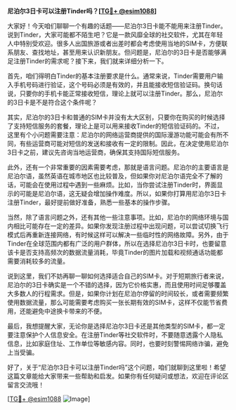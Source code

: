 **尼泊尔3日卡可以注册Tinder吗？[[TG💪+ @esim1088](https://t.me/s/esim1088)]**

大家好！今天咱们聊聊一个有趣的话题——尼泊尔3日卡能不能用来注册Tinder。说到Tinder，大家可能都不陌生吧？它是一款风靡全球的社交软件，尤其在年轻人中特别受欢迎。很多人出国旅游或者出差时都会考虑使用当地的SIM卡，方便联系朋友、查找地址，甚至用来认识新朋友。但问题是，尼泊尔的3日卡是否能够满足注册Tinder的需求呢？接下来，我们就来详细分析一下。

首先，咱们得明白Tinder的基本注册要求是什么。通常来说，Tinder需要用户输入手机号码进行验证，这个号码必须是有效的，并且能接收短信验证码。换句话说，只要你的手机卡能正常接收短信，理论上就可以注册Tinder。那么，尼泊尔的3日卡是不是符合这个条件呢？

其实，尼泊尔的3日卡和普通的SIM卡并没有太大区别，只要你在购买的时候选择了支持短信服务的套餐，理论上是可以用来接收Tinder的短信验证码的。不过，这里有个小问题需要注意：尼泊尔的网络运营商提供的国际漫游功能可能会有所不同，有些运营商可能对短信的发送和接收有一定的限制。因此，在决定使用尼泊尔3日卡之前，建议先咨询当地运营商，确保其支持国际短信服务。

此外，还有一个非常重要的因素需要考虑，那就是语言问题。尼泊尔的主要语言是尼泊尔语，虽然英语在城市地区也比较普及，但如果你对尼泊尔语完全不了解的话，可能会在使用过程中遇到一些麻烦。比如，当你尝试注册Tinder时，界面显示的可能是尼泊尔语，这无疑会增加操作难度。所以，如果你打算用尼泊尔3日卡注册Tinder，最好提前做好准备，熟悉一些基本的操作步骤。

当然，除了语言问题之外，还有其他一些注意事项。比如，尼泊尔的网络环境与国内相比可能存在一定的差异。如果你发现注册过程中出现问题，可以尝试切换飞行模式后再重新连接网络，有时候这样可以解决一些临时性的网络故障。另外，由于Tinder在全球范围内都有广泛的用户群体，所以在选择尼泊尔3日卡时，也要留意该卡是否支持高频次的数据流量消耗，毕竟Tinder的图片加载和视频通话功能都需要消耗较多的流量。

说到这里，我们不妨再聊一聊如何选择适合自己的SIM卡。对于短期旅行者来说，尼泊尔的3日卡确实是一个不错的选择，因为它价格实惠，而且使用时间足够覆盖大多数人的行程需求。但是，如果你计划在尼泊尔停留的时间较长，或者需要频繁使用数据流量，那么可能需要考虑购买一张长期有效的SIM卡，这样不仅能节省费用，还能避免中途换卡带来的不便。

最后，我想提醒大家，无论你是选择尼泊尔3日卡还是其他类型的SIM卡，都一定要注意保护个人信息安全。在注册Tinder等社交软件时，不要随意透露个人隐私信息，比如家庭住址、工作单位等敏感内容。同时，也要时刻警惕网络诈骗，避免上当受骗。

好了，关于“尼泊尔3日卡可以注册Tinder吗”这个问题，咱们就聊到这里啦！希望这篇文章能给大家带来一些帮助和启发。如果你有任何疑问或想法，欢迎在评论区留言交流哦！

[[TG💪+ @esim1088](https://t.me/s/esim1088) ![Image](https://i.postimg.cc/4NQfJmqS/Snipaste-2025-05-13-00-14-12.png)]